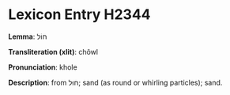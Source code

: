 # Lexicon Entry H2344

**Lemma**: חוֹל

**Transliteration (xlit)**: chôwl

**Pronunciation**: khole

**Description**:
from חוּל; sand (as round or whirling particles); sand.
